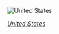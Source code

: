 
![United States](https://www.gstatic.com/prettyearth/assets/full/1430.jpg)

*[United States](https://www.google.com/maps/@21.197406,-157.153995,16z/data=!3m1!1e3)*
